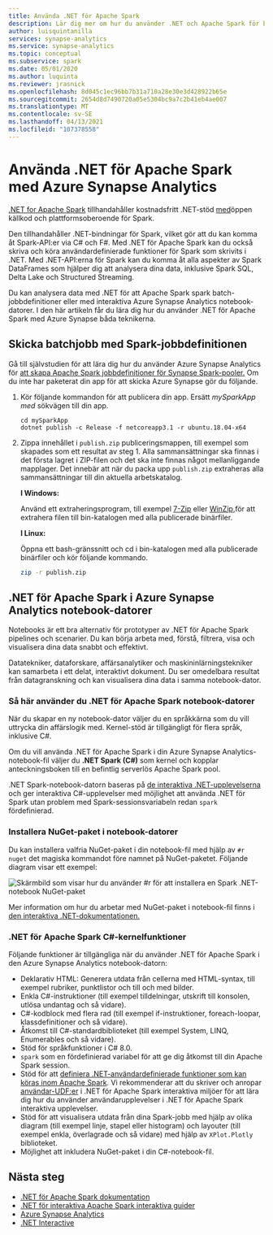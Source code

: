 ```yaml
---
title: Använda .NET för Apache Spark
description: Lär dig mer om hur du använder .NET och Apache Spark för batchbearbetning, strömning i realtid, maskininlärning och skriv ad hoc-frågor i Azure Synapse Analytics notebook-datorer.
author: luisquintanilla
services: synapse-analytics
ms.service: synapse-analytics
ms.topic: conceptual
ms.subservice: spark
ms.date: 05/01/2020
ms.author: luquinta
ms.reviewer: jrasnick
ms.openlocfilehash: 8d045c1ec96bb7b31a710a28e30e3d428922b65e
ms.sourcegitcommit: 2654d8d7490720a05e5304bc9a7c2b41eb4ae007
ms.translationtype: MT
ms.contentlocale: sv-SE
ms.lasthandoff: 04/13/2021
ms.locfileid: "107378558"
---
```

# <a name="use-net-for-apache-spark-with-azure-synapse-analytics"></a>Använda .NET för Apache Spark med Azure Synapse Analytics

[.NET for Apache Spark](https://dot.net/spark) tillhandahåller kostnadsfritt .NET-stöd [med](https://github.com/dotnet/spark)öppen källkod och plattformsoberoende för Spark. 

Den tillhandahåller .NET-bindningar för Spark, vilket gör att du kan komma åt Spark-API:er via C# och F#. Med .NET för Apache Spark kan du också skriva och köra användardefinierade funktioner för Spark som skrivits i .NET. Med .NET-API:erna för Spark kan du komma åt alla aspekter av Spark DataFrames som hjälper dig att analysera dina data, inklusive Spark SQL, Delta Lake och Structured Streaming.

Du kan analysera data med .NET för att Apache Spark spark batch-jobbdefinitioner eller med interaktiva Azure Synapse Analytics notebook-datorer. I den här artikeln får du lära dig hur du använder .NET för Apache Spark med Azure Synapse båda teknikerna.

## <a name="submit-batch-jobs-using-the-spark-job-definition"></a>Skicka batchjobb med Spark-jobbdefinitionen

Gå till självstudien för att lära dig hur du använder Azure Synapse Analytics för [att skapa Apache Spark jobbdefinitioner för Synapse Spark-pooler.](apache-spark-job-definitions.md) Om du inte har paketerat din app för att skicka Azure Synapse gör du följande.

1. Kör följande kommandon för att publicera din app. Ersätt *mySparkApp med* sökvägen till din app.
   
   ```dotnetcli
   cd mySparkApp
   dotnet publish -c Release -f netcoreapp3.1 -r ubuntu.18.04-x64
   ```

2. Zippa innehållet i `publish.zip` publiceringsmappen, till exempel som skapades som ett resultat av steg 1. Alla sammansättningar ska finnas i det första lagret i ZIP-filen och det ska inte finnas något mellanliggande mapplager. Det innebär att när du packa upp `publish.zip` extraheras alla sammansättningar till din aktuella arbetskatalog.

    **I Windows:**

    Använd ett extraheringsprogram, till exempel [7-Zip](https://www.7-zip.org/) eller [WinZip,](https://www.winzip.com/)för att extrahera filen till bin-katalogen med alla publicerade binärfiler.

    **I Linux:**

    Öppna ett bash-gränssnitt och cd i bin-katalogen med alla publicerade binärfiler och kör följande kommando.

    ```bash
    zip -r publish.zip
    ```

## <a name="net-for-apache-spark-in-azure-synapse-analytics-notebooks"></a>.NET för Apache Spark i Azure Synapse Analytics notebook-datorer 

Notebooks är ett bra alternativ för prototyper av .NET för Apache Spark pipelines och scenarier. Du kan börja arbeta med, förstå, filtrera, visa och visualisera dina data snabbt och effektivt. 

Datatekniker, dataforskare, affärsanalytiker och maskininlärningstekniker kan samarbeta i ett delat, interaktivt dokument. Du ser omedelbara resultat från datagranskning och kan visualisera dina data i samma notebook-dator.

### <a name="how-to-use-net-for-apache-spark-notebooks"></a>Så här använder du .NET för Apache Spark notebook-datorer

När du skapar en ny notebook-dator väljer du en språkkärna som du vill uttrycka din affärslogik med. Kernel-stöd är tillgängligt för flera språk, inklusive C#.

Om du vill använda .NET för Apache Spark i din Azure Synapse Analytics-notebook-fil väljer du **.NET Spark (C#)** som kernel och kopplar anteckningsboken till en befintlig serverlös Apache Spark pool.

.NET Spark-notebook-datorn baseras på [de interaktiva .NET-upplevelserna](https://github.com/dotnet/interactive) och ger interaktiva C#-upplevelser med möjlighet att använda .NET för Spark utan problem med Spark-sessionsvariabeln redan `spark` fördefinierad.

### <a name="install-nuget-packages-in-notebooks"></a>Installera NuGet-paket i notebook-datorer

Du kan installera valfria NuGet-paket i din notebook-fil med hjälp av `#r nuget` det magiska kommandot före namnet på NuGet-paketet. Följande diagram visar ett exempel:

![Skärmbild som visar hur du använder #r för att installera en Spark .NET-notebook NuGet-paket](./media/apache-spark-development-using-notebooks/synapse-spark-dotnet-notebook-nuget.png)

Mer information om hur du arbetar med NuGet-paket i notebook-fil finns i [den interaktiva .NET-dokumentationen.](https://github.com/dotnet/interactive/blob/main/docs/nuget-overview.md)

### <a name="net-for-apache-spark-c-kernel-features"></a>.NET för Apache Spark C#-kernelfunktioner

Följande funktioner är tillgängliga när du använder .NET för Apache Spark i den Azure Synapse Analytics notebook-datorn:

* Deklarativ HTML: Generera utdata från cellerna med HTML-syntax, till exempel rubriker, punktlistor och till och med bilder.
* Enkla C#-instruktioner (till exempel tilldelningar, utskrift till konsolen, utlösa undantag och så vidare).
* C#-kodblock med flera rad (till exempel if-instruktioner, foreach-loopar, klassdefinitioner och så vidare).
* Åtkomst till C#-standardbiblioteket (till exempel System, LINQ, Enumerables och så vidare).
* Stöd för språkfunktioner i C# 8.0.
* `spark` som en fördefinierad variabel för att ge dig åtkomst till din Apache Spark session.
* Stöd för att [definiera .NET-användardefinierade funktioner som kan köras inom Apache Spark](/dotnet/spark/how-to-guides/udf-guide). Vi rekommenderar att du skriver och anropar [användar-UDF:er](/dotnet/spark/how-to-guides/dotnet-interactive-udf-issue) i .NET för Apache Spark interaktiva miljöer för att lära dig hur du använder användarupplevelser i .NET för Apache Spark interaktiva upplevelser.
* Stöd för att visualisera utdata från dina Spark-jobb med hjälp av olika diagram (till exempel linje, stapel eller histogram) och layouter (till exempel enkla, överlagrade och så vidare) med hjälp av `XPlot.Plotly` biblioteket.
* Möjlighet att inkludera NuGet-paket i din C#-notebook-fil.

## <a name="next-steps"></a>Nästa steg

* [.NET för Apache Spark dokumentation](/dotnet/spark/)
* [.NET för interaktiva Apache Spark interaktiva guider](/dotnet/spark/how-to-guides/dotnet-interactive-udf-issue)
* [Azure Synapse Analytics](https://azure.microsoft.com/services/synapse-analytics/)
* [.NET Interactive](https://devblogs.microsoft.com/dotnet/creating-interactive-net-documentation/)
